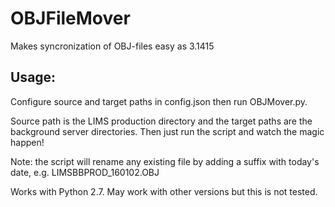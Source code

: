 # OBJFileMover
Makes syncronization of OBJ-files easy as 3.1415

## Usage:
Configure source and target paths in config.json then run OBJMover.py.

Source path is the LIMS production directory and the target paths are the background server directories. Then just run the script and watch the magic happen!

Note: the script will rename any existing file by adding a suffix with today's date, e.g. LIMSBBPROD_160102.OBJ

Works with Python 2.7. May work with other versions but this is not tested.
